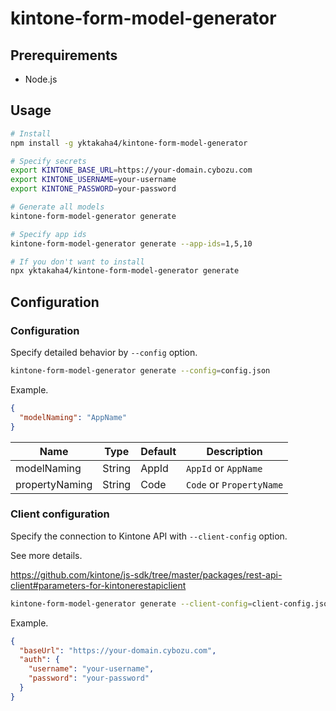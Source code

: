 # kintone-form-model-generator

## Prerequirements

- Node.js

## Usage

```sh
# Install
npm install -g yktakaha4/kintone-form-model-generator

# Specify secrets
export KINTONE_BASE_URL=https://your-domain.cybozu.com
export KINTONE_USERNAME=your-username
export KINTONE_PASSWORD=your-password

# Generate all models
kintone-form-model-generator generate

# Specify app ids
kintone-form-model-generator generate --app-ids=1,5,10

# If you don't want to install
npx yktakaha4/kintone-form-model-generator generate
```

## Configuration

### Configuration

Specify detailed behavior by `--config` option.

```sh
kintone-form-model-generator generate --config=config.json
```

Example.

```json
{
  "modelNaming": "AppName"
}
```

| Name | Type | Default | Description |
| ---- | ---- | ---- | ---- |
| modelNaming | String | AppId | `AppId` or `AppName` |
| propertyNaming | String | Code | `Code` or `PropertyName` |

### Client configuration

Specify the connection to Kintone API with `--client-config` option.

See more details.

https://github.com/kintone/js-sdk/tree/master/packages/rest-api-client#parameters-for-kintonerestapiclient

```sh
kintone-form-model-generator generate --client-config=client-config.json
```

Example.

```json
{
  "baseUrl": "https://your-domain.cybozu.com",
  "auth": {
    "username": "your-username",
    "password": "your-password"
  }
}
```

